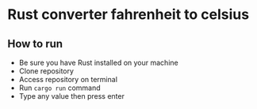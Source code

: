 # Rust converter fahrenheit to celsius

## How to run
 
- Be sure you have Rust installed on your machine
- Clone repository
- Access repository on terminal
- Run `cargo run` command
- Type any value then press enter